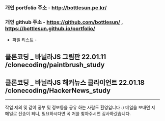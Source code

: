 ### 개인 portfolio 주소 - http://bottlesun.pe.kr/
### 개인 github 주소 - https://github.com/bottlesun/ ,  https://bottlesun.github.io/portfolio/


- 파일 리스트  -
## 클론코딩 _ 바닐라JS 그림판 22.01.11 /clonecoding/paintbrush_study
## 클론코딩 _ 바닐라JS 해커뉴스 클라이언트 22.01.18 /clonecoding/HackerNews_study


-------------------------------------------------------------------------------

작업 제의 및 같이 공부 및 정보등을 공유 하는 사람도 환영입니다 :)
메일을 보내면 제 메일로 전송이 되니, 필요하시다면 꼭 저를 찾아주시면 감사하겠습니다.
